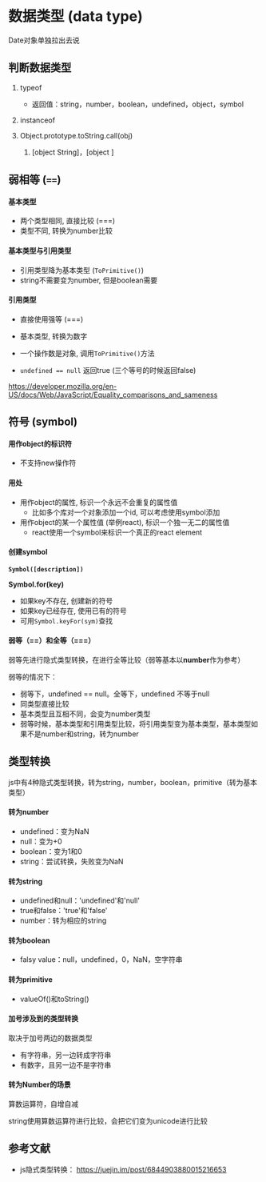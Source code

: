 # 数据类型 (data type)

Date对象单独拉出去说

## 判断数据类型

1. typeof

   - 返回值：string，number，boolean，undefined，object，symbol

2. instanceof

   

3. Object.prototype.toString.call(obj)
   
   1. [object String]，[object ]



## 弱相等 (`==`)

#### 基本类型

- 两个类型相同, 直接比较 (===)
- 类型不同, 转换为number比较



#### 基本类型与引用类型

- 引用类型降为基本类型 (`ToPrimitive()`)
- string不需要变为number, 但是boolean需要



#### 引用类型

- 直接使用强等 (===)

- 基本类型, 转换为数字
- 一个操作数是对象, 调用`ToPrimitive()`方法
- `undefined == null` 返回true (三个等号的时候返回false)

https://developer.mozilla.org/en-US/docs/Web/JavaScript/Equality_comparisons_and_sameness





## 符号 (symbol)

#### **用作object的标识符**

- 不支持new操作符

#### 用处

- 用作object的属性, 标识一个永远不会重复的属性值
  - 比如多个库对一个对象添加一个id, 可以考虑使用symbol添加
- 用作object的某一个属性值 (举例react), 标识一个独一无二的属性值 
  - react使用一个symbol来标识一个真正的react element



#### 创建symbol

**`Symbol([description])`**

**Symbol.for(key)**

- 如果key不存在, 创建新的符号
- 如果key已经存在, 使用已有的符号
- 可用`Symbol.keyFor(sym)`查找





#### 弱等（==）和全等（===）

弱等先进行隐式类型转换，在进行全等比较（弱等基本以**number**作为参考）

弱等的情况下：

- 弱等下，undefined == null。全等下，undefined 不等于null
- 同类型直接比较
- 基本类型且互相不同，会变为number类型
- 弱等时候，基本类型和引用类型比较，将引用类型变为基本类型，基本类型如果不是number和string，转为number





## 类型转换

js中有4种隐式类型转换，转为string，number，boolean，primitive（转为基本类型）



#### 转为number

- undefined：变为NaN
- null：变为+0
- boolean：变为1和0
- string：尝试转换，失败变为NaN

#### 转为string

- undefined和null：'undefined'和'null'
- true和false：'true'和'false'
- number：转为相应的string

#### 转为boolean

- falsy value：null，undefined，0，NaN，空字符串



#### 转为primitive

- valueOf()和toString()



#### 加号涉及到的类型转换

取决于加号两边的数据类型

- 有字符串，另一边转成字符串
- 有数字，且另一边不是字符串



#### 转为Number的场景

算数运算符，自增自减

string使用算数运算符进行比较，会把它们变为unicode进行比较



## 参考文献

- js隐式类型转换： https://juejin.im/post/6844903880015216653

